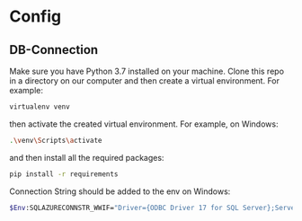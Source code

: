 # Config

## DB-Connection

Make sure you have Python 3.7 installed on your machine. Clone this repo in a directory on our computer and then create a virtual environment. For example:

```bash
virtualenv venv
```

then activate the created virtual environment. For example, on Windows:

```bash
.\venv\Scripts\activate
```

and then install all the required packages:

```bash
pip install -r requirements
```

Connection String should be added to the env on Windows: 

```bash
$Env:SQLAZURECONNSTR_WWIF="Driver={ODBC Driver 17 for SQL Server};Server=tcp:{server}.database.windows.net,1433;Database={database};UID={username};Authentication=ActiveDirectoryInteractive;"
```
